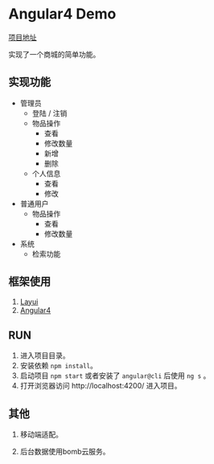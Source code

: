 ﻿# Angular4 Demo

[项目地址](http://demo.newfiworld.xyz/)

实现了一个商城的简单功能。

## 实现功能

- 管理员
    - 登陆 / 注销
    - 物品操作
        - 查看
        - 修改数量
        - 新增
        - 删除
    - 个人信息
        - 查看
        - 修改
- 普通用户
    - 物品操作
        - 查看
        - 修改数量
- 系统
    - 检索功能


## 框架使用

1. [Layui](www.layui.com)
2. [Angular4](angular.cn)
 

## RUN

1. 进入项目目录。
2. 安装依赖 `npm install`。
3. 启动项目 `npm start` 或者安装了 `angular@cli` 后使用 `ng s` 。
4. 打开浏览器访问 http://localhost:4200/ 进入项目。  

## 其他

1. 移动端适配。

2. 后台数据使用bomb云服务。

